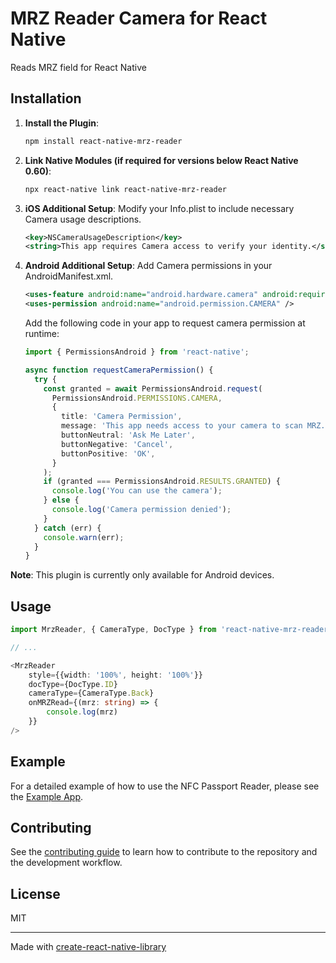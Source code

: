 # MRZ Reader Camera for React Native

Reads MRZ field for React Native

## Installation

1. **Install the Plugin**:
   ```sh
   npm install react-native-mrz-reader
   ```
2. **Link Native Modules (if required for versions below React Native 0.60)**:
   ```sh
   npx react-native link react-native-mrz-reader
   ```
3. **iOS Additional Setup**: Modify your Info.plist to include necessary Camera usage descriptions.
   ```xml
   <key>NSCameraUsageDescription</key>
   <string>This app requires Camera access to verify your identity.</string>
   ```
4. **Android Additional Setup**: Add Camera permissions in your AndroidManifest.xml.

   ```xml
   <uses-feature android:name="android.hardware.camera" android:required="false" />
   <uses-permission android:name="android.permission.CAMERA" />
   ```

   Add the following code in your app to request camera permission at runtime:

   ```ts
   import { PermissionsAndroid } from 'react-native';

   async function requestCameraPermission() {
     try {
       const granted = await PermissionsAndroid.request(
         PermissionsAndroid.PERMISSIONS.CAMERA,
         {
           title: 'Camera Permission',
           message: 'This app needs access to your camera to scan MRZ.',
           buttonNeutral: 'Ask Me Later',
           buttonNegative: 'Cancel',
           buttonPositive: 'OK',
         }
       );
       if (granted === PermissionsAndroid.RESULTS.GRANTED) {
         console.log('You can use the camera');
       } else {
         console.log('Camera permission denied');
       }
     } catch (err) {
       console.warn(err);
     }
   }
   ```

**Note**: This plugin is currently only available for Android devices.

## Usage

```ts
import MrzReader, { CameraType, DocType } from 'react-native-mrz-reader';

// ...

<MrzReader
    style={{width: '100%', height: '100%'}}
    docType={DocType.ID}
    cameraType={CameraType.Back}
    onMRZRead={(mrz: string) => {
        console.log(mrz)
    }}
/>
```

## Example

For a detailed example of how to use the NFC Passport Reader, please see the [Example App](example/src/App.tsx).

## Contributing

See the [contributing guide](CONTRIBUTING.md) to learn how to contribute to the repository and the development workflow.

## License

MIT

---

Made with [create-react-native-library](https://github.com/callstack/react-native-builder-bob)
